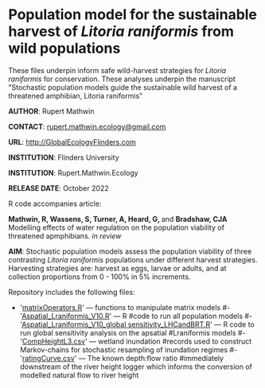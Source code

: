 #  Population model for the sustainable harvest of <i>Litoria raniformis</i> from wild populations
These files underpin inform safe wild-harvest strategies for <i>Litoria raniformis</i> for conservation. These analyses underpin the manuscript "Stochastic population models guide the sustainable wild harvest of a threatened amphibian, Litoria raniformis"

<strong>AUTHOR</strong>: Rupert Mathwin

<strong>CONTACT</strong>: rupert.mathwin.ecology@gmail.com

<strong>URL</strong>: http://GlobalEcologyFlinders.com

<strong>INSTITUTION</strong>: Flinders University

<strong>INSTITUTION</strong>: Rupert.Mathwin.Ecology

<strong>RELEASE DATE</strong>: October 2022

R code accompanies article: 

<strong>Mathwin, R, Wassens, S, Turner, A, Heard, G, </strong> and <strong>Bradshaw, CJA</strong> Modelling effects of water regulation on the population viability of threatened apmphibians. <i>in review</i>

<strong>AIM</strong>: Stochastic population models assess the population viability of three contrasting <i>Litoria raniformis</i> populations under different harvest strategies. Harvesting strategies are: harvest as eggs, larvae or adults, and at collection proportions from 0 - 100% in 5% increments.  

Repository includes the following files:
- '<a href="https://github.com/cjabradshaw/MegafaunaSusceptibility/blob/master/matrixOperators.r">matrixOperators.R</a>' — functions to manipulate matrix models
#- '<a href="https://github.com/RupertLovesEcology/RiverRegulation_Frog_PopModel/blob/main/Aspatial_Lraniformis_V10.R">Aspatial_Lraniformis_V10.R</a>' — R #code to run all population models
#- '<a href="https://github.com/RupertLovesEcology/RiverRegulation_Frog_PopModel/blob/main/Aspatial_Lraniformis_V10_global #sensitivity_LHCandBRT.R">Aspatial_Lraniformis_V10_global sensitivity_LHCandBRT.R</a>' — R code to run global sensitivity analysis on the apsatial #Lraniformis models
#- '<a href="https://github.com/RupertLovesEcology/RiverRegulation_Frog_PopModel/blob/main/CompHeightL3.csv">CompHeightL3.csv</a>' — wetland inundation #records used to construct Markov-chains for stochastic resampling of inundation regimes
#- '<a href="https://github.com/RupertLovesEcology/RiverRegulation_Frog_PopModel/blob/main/ratingCurve.csv">ratingCurve.csv</a>' — The known depth:flow ratio #immediately downstream of the river height logger which informs the conversion of modelled natural flow to river height




